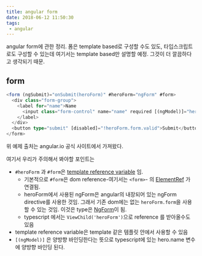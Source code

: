 ```yaml
---
title: angular form
date: 2018-06-12 11:50:30
tags:
 - angular
---
```


angular form에 관한 정리. 폼은 template based로 구성할 수도 있도, 타입스크립트로도 구성할 수 있는데 여기서는 template based만 설명할 예정. 그것이 더 깔끔하다고 생각되기 때문.

## form

```typescript
<form (ngSubmit)="onSubmit(heroForm)" #heroForm="ngForm" #form>
  <div class="form-group">
    <label for="name">Name
      <input class="form-control" name="name" required [(ngModel)]="hero.name">
    </label>
  </div>
  <button type="submit" [disabled]="!heroForm.form.valid">Submit</button>
</form>
```
위 예제 출처는 angular.io 공식 사이트에서 가져왔다.

여기서 우리가 주의해서 봐야할 포인트는

- `#heroForm` 과 `#form`은 [template reference variable](https://angular.io/guide/template-syntax#ref-vars) 임.
  - 기본적으로 `#form`은 dom reference-여기서는 `<form>`- 의 [ElementRef](https://angular.io/api/core/ElementRef) 가 연결됨.
  - heroForm에서 사용된 ngForm은 angular의 내장되어 있는 ngForm directive를 사용한 것임. 그래서 기존 dom에는 없는 `heroForm.form`을 사용할 수 있는 것임. 이것은 type은 [NgForm](https://angular.io/api/forms/NgForm)이 됨.
  - typescript 에서는 `ViewChild('heroForm')`으로 reference 를 받아올수도 있음
- template reference variable은 template 같은 템플릿 안에서 사용할 수 있음
- `[(ngModel)]` 은 양방향 바인딩한다는 뜻으로 typescript에 있는 hero.name 변수에 양방향 바인딩 된다.

